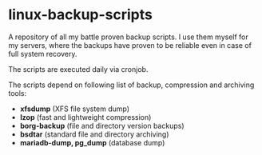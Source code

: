 # linux-backup-scripts
A repository of all my battle proven backup scripts.
I use them myself for my servers, where the backups have proven to be reliable even in case of full system recovery.

The scripts are executed daily via cronjob.

The scripts depend on following list of backup, compression and archiving tools:
- **xfsdump** (XFS file system dump)
- **lzop** (fast and lightweight compression)
- **borg-backup** (file and directory version backups)
- **bsdtar** (standard file and directory archiving)
- **mariadb-dump, pg_dump** (database dump)
